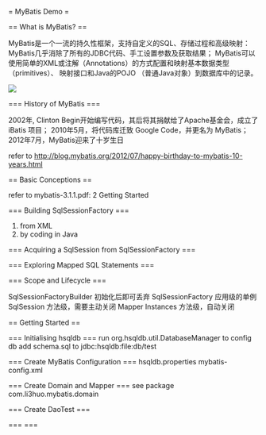 = MyBatis Demo =

== What is MyBatis? ==

MyBatis是一个一流的持久性框架，支持自定义的SQL、存储过程和高级映射：
MyBatis几乎消除了所有的JDBC代码、手工设置参数及获取结果；
MyBatis可以使用简单的XML或注解（Annotations）的方式配置和映射基本数据类型（primitives）、
映射接口和Java的POJO （普通Java对象）到数据库中的记录。

<img src="http://mybatis.org/images/flow.png" >

=== History of MyBatis ===

2002年, Clinton Begin开始编写代码，其后将其捐献给了Apache基金会，成立了 iBatis 项目；
2010年5月，将代码库迁致 Google Code，并更名为 MyBatis；
2012年7月，MyBatis迎来了十岁生日

refer to http://blog.mybatis.org/2012/07/happy-birthday-to-mybatis-10-years.html

== Basic Conceptions ==

refer to mybatis-3.1.1.pdf: 2 Getting Started

=== Building SqlSessionFactory ===
 1. from XML
 2. by coding in Java
 
=== Acquiring a SqlSession from SqlSessionFactory ===

=== Exploring Mapped SQL Statements ===

=== Scope and Lifecycle ===

SqlSessionFactoryBuilder	初始化后即可丢弃
SqlSessionFactory			应用级的单例
SqlSession					方法级，需要主动关闭
Mapper Instances			方法级，自动关闭

== Getting Started ==

=== Initialising hsqldb ===
run org.hsqldb.util.DatabaseManager to config db
add schema.sql to jdbc:hsqldb:file:db/test

=== Create MyBatis Configuration ===
hsqldb.properties
mybatis-config.xml

=== Create Domain and Mapper ===
see package com.li3huo.mybatis.domain

=== Create DaoTest ===

===  ===
